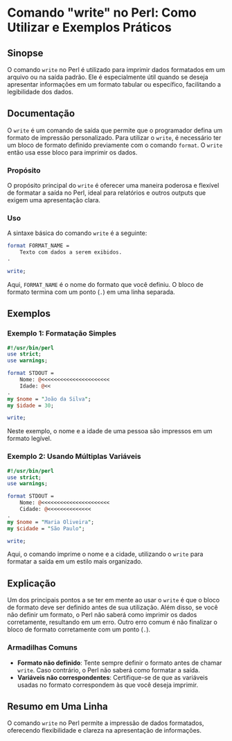 <!--
Meta Description: # Comando "write" no Perl: Como Utilizar e Exemplos Práticos ## Sinopse O comando `write` no Perl é utilizado para imprimir dados formatados em um arq...
Meta Keywords: write, formato, perl, comando, que
-->

# Comando "write" no Perl: Como Utilizar e Exemplos Práticos

## Sinopse
O comando `write` no Perl é utilizado para imprimir dados formatados em um arquivo ou na saída padrão. Ele é especialmente útil quando se deseja apresentar informações em um formato tabular ou específico, facilitando a legibilidade dos dados.

## Documentação
O `write` é um comando de saída que permite que o programador defina um formato de impressão personalizado. Para utilizar o `write`, é necessário ter um bloco de formato definido previamente com o comando `format`. O `write` então usa esse bloco para imprimir os dados.

### Propósito
O propósito principal do `write` é oferecer uma maneira poderosa e flexível de formatar a saída no Perl, ideal para relatórios e outros outputs que exigem uma apresentação clara.

### Uso
A sintaxe básica do comando `write` é a seguinte:

```perl
format FORMAT_NAME = 
    Texto com dados a serem exibidos.
.

write;
```

Aqui, `FORMAT_NAME` é o nome do formato que você definiu. O bloco de formato termina com um ponto (`.`) em uma linha separada.

## Exemplos

### Exemplo 1: Formatação Simples
```perl
#!/usr/bin/perl
use strict;
use warnings;

format STDOUT =
    Nome: @<<<<<<<<<<<<<<<<<<<<<<
    Idade: @<<
.
my $nome = "João da Silva";
my $idade = 30;

write;
```
Neste exemplo, o nome e a idade de uma pessoa são impressos em um formato legível.

### Exemplo 2: Usando Múltiplas Variáveis
```perl
#!/usr/bin/perl
use strict;
use warnings;

format STDOUT =
    Nome: @<<<<<<<<<<<<<<<<<<<<<<
    Cidade: @<<<<<<<<<<<<<<
.
my $nome = "Maria Oliveira";
my $cidade = "São Paulo";

write;
```
Aqui, o comando imprime o nome e a cidade, utilizando o `write` para formatar a saída em um estilo mais organizado.

## Explicação
Um dos principais pontos a se ter em mente ao usar o `write` é que o bloco de formato deve ser definido antes de sua utilização. Além disso, se você não definir um formato, o Perl não saberá como imprimir os dados corretamente, resultando em um erro. Outro erro comum é não finalizar o bloco de formato corretamente com um ponto (`.`).

### Armadilhas Comuns
- **Formato não definido**: Tente sempre definir o formato antes de chamar `write`. Caso contrário, o Perl não saberá como formatar a saída.
- **Variáveis não correspondentes**: Certifique-se de que as variáveis usadas no formato correspondem às que você deseja imprimir.

## Resumo em Uma Linha
O comando `write` no Perl permite a impressão de dados formatados, oferecendo flexibilidade e clareza na apresentação de informações.
